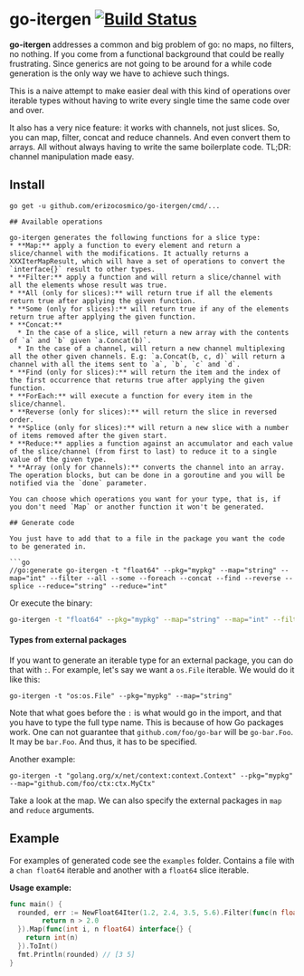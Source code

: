 # go-itergen [![Build Status](https://travis-ci.org/erizocosmico/go-itergen.svg)](https://travis-ci.org/erizocosmico/go-itergen)

**go-itergen** addresses a common and big problem of go: no maps, no filters, no nothing. If you come from a functional background that could be really frustrating. Since generics are not going to be around for a while code generation is the only way we have to achieve such things.

This is a naive attempt to make easier deal with this kind of operations over iterable types without having to write every single time the same code over and over.

It also has a very nice feature: it works with channels, not just slices. So, you can map, filter, concat and reduce channels. And even convert them to arrays. All without always having to write the same boilerplate code. TL;DR: channel manipulation made easy.

## Install

```
go get -u github.com/erizocosmico/go-itergen/cmd/...

## Available operations

go-itergen generates the following functions for a slice type:
* **Map:** apply a function to every element and return a slice/channel with the modifications. It actually returns a XXXIterMapResult, which will have a set of operations to convert the `interface{}` result to other types.
* **Filter:** apply a function and will return a slice/channel with all the elements whose result was true.
* **All (only for slices):** will return true if all the elements return true after applying the given function.
* **Some (only for slices):** will return true if any of the elements return true after applying the given function.
* **Concat:** 
  * In the case of a slice, will return a new array with the contents of `a` and `b` given `a.Concat(b)`.
  * In the case of a channel, will return a new channel multiplexing all the other given channels. E.g: `a.Concat(b, c, d)` will return a channel with all the items sent to `a`, `b`, `c` and `d`.
* **Find (only for slices):** will return the item and the index of the first occurrence that returns true after applying the given function.
* **ForEach:** will execute a function for every item in the slice/channel.
* **Reverse (only for slices):** will return the slice in reversed order.
* **Splice (only for slices):** will return a new slice with a number of items removed after the given start.
* **Reduce:** applies a function against an accumulator and each value of the slice/channel (from first to last) to reduce it to a single value of the given type.
* **Array (only for channels):** converts the channel into an array. The operation blocks, but can be done in a goroutine and you will be notified via the `done` parameter.

You can choose which operations you want for your type, that is, if you don't need `Map` or another function it won't be generated.

## Generate code

You just have to add that to a file in the package you want the code to be generated in.

```go
//go:generate go-itergen -t "float64" --pkg="mypkg" --map="string" --map="int" --filter --all --some --foreach --concat --find --reverse --splice --reduce="string" --reduce="int"
```

Or execute the binary:

```bash
go-itergen -t "float64" --pkg="mypkg" --map="string" --map="int" --filter --all --some --foreach --concat --find --reverse --splice --reduce="string" --reduce="int"
```

#### Types from external packages

If you want to generate an iterable type for an external package, you can do that with `:`.
For example, let's say we want a `os.File` iterable. We would do it like this:
```
go-itergen -t "os:os.File" --pkg="mypkg" --map="string"
```

Note that what goes before the `:` is what would go in the import, and that you have to type the full type name. This is because of how Go packages work. One can not guarantee that `github.com/foo/go-bar` will be `go-bar.Foo`. It may be `bar.Foo`. And thus, it has to be specified.

Another example:
```
go-itergen -t "golang.org/x/net/context:context.Context" --pkg="mypkg" --map="github.com/foo/ctx:ctx.MyCtx"
```

Take a look at the map. We can also specify the external packages in `map` and `reduce` arguments.

## Example

For examples of generated code see the `examples` folder. Contains a file with a `chan float64` iterable and another with a `float64` slice iterable.

**Usage example:**

```go
func main() {
  rounded, err := NewFloat64Iter(1.2, 2.4, 3.5, 5.6).Filter(func(n float64) bool {
		return n > 2.0
  }).Map(func(int i, n float64) interface{} {
    return int(n)
  }).ToInt()
  fmt.Println(rounded) // [3 5]
}
```
